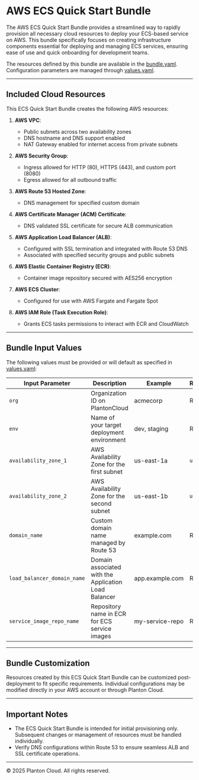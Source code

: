# AWS ECS Quick Start Bundle

The AWS ECS Quick Start Bundle provides a streamlined way to rapidly provision all necessary cloud resources to deploy
your ECS-based service on AWS. This bundle specifically focuses on creating infrastructure components essential for
deploying and managing ECS services, ensuring ease of use and quick onboarding for development teams.

The resources defined by this bundle are available in the [bundle.yaml](bundle.yaml). Configuration parameters are
managed
through [values.yaml](values.yaml).

---

## Included Cloud Resources

This ECS Quick Start Bundle creates the following AWS resources:

1. **AWS VPC**:
    - Public subnets across two availability zones
    - DNS hostname and DNS support enabled
    - NAT Gateway enabled for internet access from private subnets

2. **AWS Security Group**:
    - Ingress allowed for HTTP (80), HTTPS (443), and custom port (8080)
    - Egress allowed for all outbound traffic

3. **AWS Route 53 Hosted Zone**:
    - DNS management for specified custom domain

4. **AWS Certificate Manager (ACM) Certificate**:
    - DNS validated SSL certificate for secure ALB communication

5. **AWS Application Load Balancer (ALB)**:
    - Configured with SSL termination and integrated with Route 53 DNS
    - Associated with specified security groups and public subnets

6. **AWS Elastic Container Registry (ECR)**:
    - Container image repository secured with AES256 encryption

7. **AWS ECS Cluster**:
    - Configured for use with AWS Fargate and Fargate Spot

8. **AWS IAM Role (Task Execution Role)**:
    - Grants ECS tasks permissions to interact with ECR and CloudWatch

---

## Bundle Input Values

The following values must be provided or will default as specified in [values.yaml](values.yaml):

| Input Parameter             | Description                                          | Example         | Required/Default |
|-----------------------------|------------------------------------------------------|-----------------|------------------|
| `org`                       | Organization ID on PlantonCloud                      | acmecorp        | Required         |
| `env`                       | Name of your target deployment environment           | dev, staging    | Required         |
| `availability_zone_1`       | AWS Availability Zone for the first subnet           | us-east-1a      | `us-east-1a`     |
| `availability_zone_2`       | AWS Availability Zone for the second subnet          | us-east-1b      | `us-east-1b`     |
| `domain_name`               | Custom domain name managed by Route 53               | example.com     | Required         |
| `load_balancer_domain_name` | Domain associated with the Application Load Balancer | app.example.com | Required         |
| `service_image_repo_name`   | Repository name in ECR for ECS service images        | my-service-repo | Required         |

---

## Bundle Customization

Resources created by this ECS Quick Start Bundle can be customized post-deployment to fit specific requirements.
Individual configurations may be modified directly in your AWS account or through Planton Cloud.

---

## Important Notes

- The ECS Quick Start Bundle is intended for initial provisioning only. Subsequent changes or management of resources
  must be handled individually.
- Verify DNS configurations within Route 53 to ensure seamless ALB and SSL certificate operations.

---

© 2025 Planton Cloud. All rights reserved.

